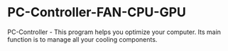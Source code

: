 # PC-Controller-FAN-CPU-GPU
PC-Controller - This program helps you optimize your computer. Its main function is to manage all your cooling components.
